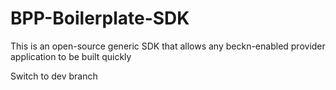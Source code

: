 # BPP-Boilerplate-SDK
This is an open-source generic SDK that allows any beckn-enabled provider application to be built quickly

Switch to dev branch
